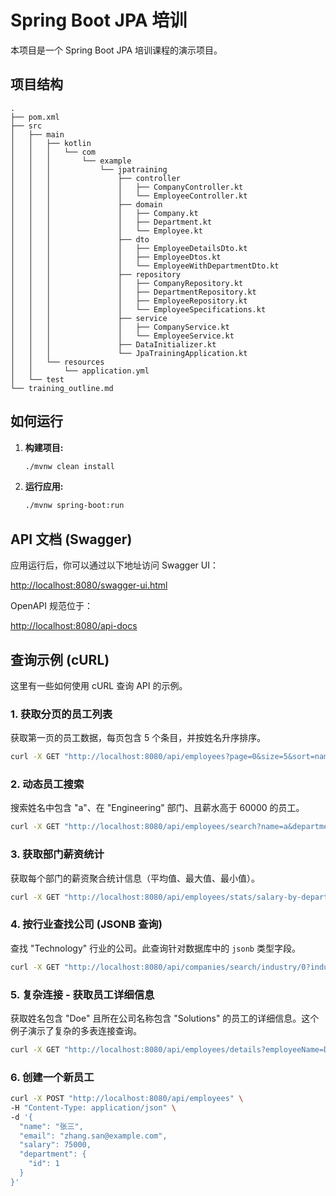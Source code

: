 # Spring Boot JPA 培训

本项目是一个 Spring Boot JPA 培训课程的演示项目。

## 项目结构

```
.
├── pom.xml
├── src
│   ├── main
│   │   ├── kotlin
│   │   │   └── com
│   │   │       └── example
│   │   │           └── jpatraining
│   │   │               ├── controller
│   │   │               │   ├── CompanyController.kt
│   │   │               │   └── EmployeeController.kt
│   │   │               ├── domain
│   │   │               │   ├── Company.kt
│   │   │               │   ├── Department.kt
│   │   │               │   └── Employee.kt
│   │   │               ├── dto
│   │   │               │   ├── EmployeeDetailsDto.kt
│   │   │               │   ├── EmployeeDtos.kt
│   │   │               │   └── EmployeeWithDepartmentDto.kt
│   │   │               ├── repository
│   │   │               │   ├── CompanyRepository.kt
│   │   │               │   ├── DepartmentRepository.kt
│   │   │               │   ├── EmployeeRepository.kt
│   │   │               │   └── EmployeeSpecifications.kt
│   │   │               ├── service
│   │   │               │   ├── CompanyService.kt
│   │   │               │   └── EmployeeService.kt
│   │   │               ├── DataInitializer.kt
│   │   │               └── JpaTrainingApplication.kt
│   │   └── resources
│   │       └── application.yml
│   └── test
└── training_outline.md
```

## 如何运行

1.  **构建项目:**

    ```bash
    ./mvnw clean install
    ```

2.  **运行应用:**

    ```bash
    ./mvnw spring-boot:run
    ```

## API 文档 (Swagger)

应用运行后，你可以通过以下地址访问 Swagger UI：

[http://localhost:8080/swagger-ui.html](http://localhost:8080/swagger-ui.html)

OpenAPI 规范位于：

[http://localhost:8080/api-docs](http://localhost:8080/api-docs)

## 查询示例 (cURL)

这里有一些如何使用 cURL 查询 API 的示例。

### 1. 获取分页的员工列表
获取第一页的员工数据，每页包含 5 个条目，并按姓名升序排序。
```bash
curl -X GET "http://localhost:8080/api/employees?page=0&size=5&sort=name,asc"
```

### 2. 动态员工搜索
搜索姓名中包含 "a"、在 "Engineering" 部门、且薪水高于 60000 的员工。
```bash
curl -X GET "http://localhost:8080/api/employees/search?name=a&department=Engineering&minSalary=60000"
```

### 3. 获取部门薪资统计
获取每个部门的薪资聚合统计信息（平均值、最大值、最小值）。
```bash
curl -X GET "http://localhost:8080/api/employees/stats/salary-by-department"
```

### 4. 按行业查找公司 (JSONB 查询)
查找 "Technology" 行业的公司。此查询针对数据库中的 `jsonb` 类型字段。
```bash
curl -X GET "http://localhost:8080/api/companies/search/industry/0?industry=Technology"
```

### 5. 复杂连接 - 获取员工详细信息
获取姓名包含 "Doe" 且所在公司名称包含 "Solutions" 的员工的详细信息。这个例子演示了复杂的多表连接查询。
```bash
curl -X GET "http://localhost:8080/api/employees/details?employeeName=Doe&companyName=Solutions&page=0&size=10"
```

### 6. 创建一个新员工
```bash
curl -X POST "http://localhost:8080/api/employees" \
-H "Content-Type: application/json" \
-d '{
  "name": "张三",
  "email": "zhang.san@example.com",
  "salary": 75000,
  "department": {
    "id": 1
  }
}'
```
